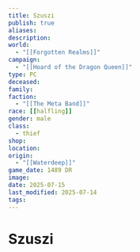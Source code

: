 ```yaml
---
title: Szuszi
publish: true
aliases: 
description: 
world:
  - "[[Forgotten Realms]]"
campaign:
  - "[[Hoard of the Dragon Queen]]"
type: PC
deceased: 
family: 
faction:
  - "[[The Meta Band]]"
race: [[halfling]]
gender: male
class:
  - thief
shop: 
location: 
origin:
  - "[[Waterdeep]]"
game_date: 1489 DR
image: 
date: 2025-07-15
last_modified: 2025-07-14
tags: 
---
```

# Szuszi
